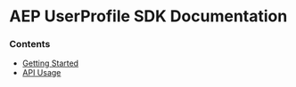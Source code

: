# AEP UserProfile SDK Documentation

### Contents

- [Getting Started](./getting-started.md)
- [API Usage](./api-reference.md)
